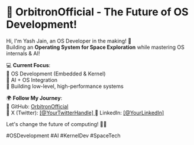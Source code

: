 # 🚀 OrbitronOfficial - The Future of OS Development! 

Hi, I'm Yash Jain, an OS Developer in the making! 🌌  
Building an **Operating System for Space Exploration** while mastering OS internals & AI!  

💻 **Current Focus**:  
🔹 OS Development (Embedded & Kernel)  
🔹 AI + OS Integration  
🔹 Building low-level, high-performance systems  

🌍 **Follow My Journey**:  
🔗 GitHub: [OrbitronOfficial](https://github.com/OrbitronOfficial)  
🔗 X (Twitter): [[@YourTwitterHandle]  ](https://x.com/YashTheOsDev)
🔗 LinkedIn: [[@YourLinkedIn]  ](https://www.linkedin.com/in/yash-jain-720621354/)

Let's change the future of computing! 🚀✨  

#OSDevelopment #AI #KernelDev #SpaceTech

